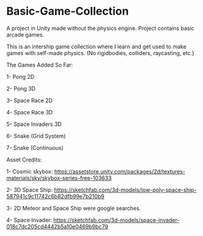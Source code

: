 # Basic-Game-Collection
A project in Unity made without the physics engine. Project contains basic arcade games.

This is an intership game collection where I learn and get used to make games with self-made physics. (No rigidbodies, colliders, raycasting, etc.)

The Games Added So Far:

1- Pong 2D

2- Pong 3D

3- Space Race 2D

4- Space Race 3D

5- Space Invaders 3D

6- Snake (Grid System)

7- Snake (Continuous)

Asset Credits:

1- Cosmic skybox: https://assetstore.unity.com/packages/2d/textures-materials/sky/skybox-series-free-103633

2- 3D Space Ship: https://sketchfab.com/3d-models/low-poly-space-ship-587941c9c11742c6b82dfb99e7b210b9

3- 2D Meteor and Space Ship were google searches.

4- Space Invader: https://sketchfab.com/3d-models/space-invader-018c7dc205cd4442b5a10e0469b9bc79

